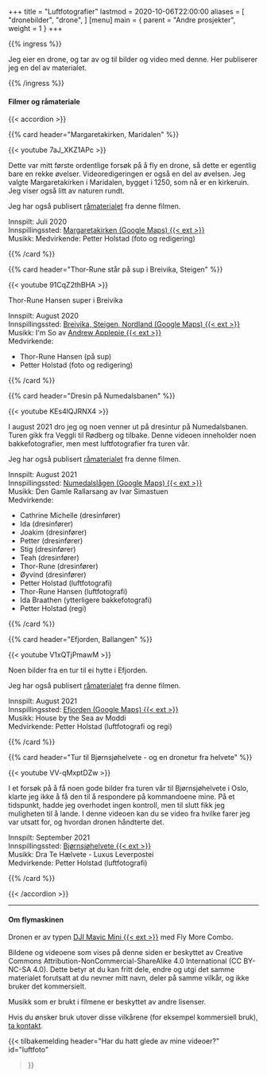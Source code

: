 +++
title = "Luftfotografier"
lastmod = 2020-10-06T22:00:00
aliases = [
    "dronebilder",
    "drone",
]
[menu]
main = { parent = "Andre prosjekter", weight = 1 }
+++

<!-- markdownlint-disable MD033 -->

{{% ingress %}}

Jeg eier en drone, og tar av og til bilder og video med denne. Her publiserer jeg en del av
materialet.

{{% /ingress %}}

#### Filmer og råmateriale

{{< accordion >}}

{{% card header="Margaretakirken, Maridalen" %}}

{{< youtube 7aJ_XKZ1APc >}} <br>

Dette var mitt første ordentlige forsøk på å fly en drone, så dette er egentlig bare en rekke
øvelser. Videoredigeringen er også en del av øvelsen. Jeg valgte Margaretakirken i Maridalen,
bygget i 1250, som nå er en kirkeruin. Jeg viser også litt av naturen rundt.

Jeg har også publisert [råmaterialet][raw3] fra denne filmen.

Innspilt: Juli 2020  
Innspillingssted: [Margaretakirken (Google Maps) {{< ext >}}][margaretakirken]  
Musikk:
Medvirkende: Petter Holstad (foto og redigering)

[margaretakirken]: https://goo.gl/maps/jn4iVpnDmHLbKwgj8
[raw3]: https://www.youtube.com/watch?v=PDUUCXoxw6I

{{% /card %}}

{{% card header="Thor-Rune står på sup i Breivika, Steigen" %}}

{{< youtube 91CqZ2thBHA >}} <br>

Thor-Rune Hansen super i Breivika

Innspilt: August 2020  
Innspillingssted: [Breivika, Steigen, Nordland (Google Maps) {{< ext >}}][breivika]  
Musikk: I'm So av [Andrew Applepie {{< ext >}}][a1]  
Medvirkende:  

- Thor-Rune Hansen (på sup)
- Petter Holstad (foto og redigering)

[breivika]: https://goo.gl/maps/zxHi7H7VvkrCbeCVA
[a1]: https://www.andrewapplepie.com/#contact

{{% /card %}}

{{% card header="Dresin på Numedalsbanen" %}}

{{< youtube KEs4lQJRNX4 >}} <br>

I august 2021 dro jeg og noen venner ut på dresintur på Numedalsbanen.
Turen gikk fra Veggli til Rødberg og tilbake.
Denne videoen inneholder noen bakkefotografier, men mest luftfotografier fra turen vår.

Jeg har også publisert [råmaterialet][raw2] fra denne filmen.

Innspilt: August 2021  
Innspillingssted: [Numedalslågen (Google Maps) {{< ext >}}][numedal]  
Musikk: Den Gamle Rallarsang av Ivar Simastuen  
Medvirkende:  

- Cathrine Michelle (dresinfører)
- Ida (dresinfører)
- Joakim (dresinfører)
- Petter (dresinfører)
- Stig (dresinfører)
- Teah (dresinfører)
- Thor-Rune (dresinfører)
- Øyvind (dresinfører)
- Petter Holstad (luftfotografi)
- Thor-Rune Hansen (luftfotografi)
- Ida Braathen (ytterligere bakkefotografi)
- Petter Holstad (regi)

[numedal]: https://goo.gl/maps/SJ89NvQtLbRhgGdq7
[raw2]: https://www.youtube.com/watch?v=ulO1ZCjXmKU

{{% /card %}}

{{% card header="Efjorden, Ballangen" %}}

{{< youtube V1xQTjPmawM >}} <br>

Noen bilder fra en tur til ei hytte i Efjorden.

Jeg har også publisert [råmaterialet][raw1] fra denne filmen.

Innspilt: August 2021  
Innspillingssted: [Efjorden (Google Maps) {{< ext >}}][efjorden]  
Musikk: House by the Sea av Moddi  
Medvirkende: Petter Holstad (luftfotografi og regi)

[efjorden]: https://goo.gl/maps/H7QNbbEMZUHPnv3G6
[raw1]: https://www.youtube.com/watch?v=6btvMkGB45s

{{% /card %}}

{{% card header="Tur til Bjørnsjøhelvete - og en dronetur fra helvete" %}}

{{< youtube VV-qMxptDZw >}} <br>

I et forsøk på å få noen gode bilder fra turen vår til Bjørnsjøhelvete i Oslo, klarte jeg
ikke å få den til å respondere på kommandoene mine. På et tidspunkt,
hadde jeg overhodet ingen kontroll, men til slutt fikk jeg muligheten til å lande.
I denne videoen kan du se video fra hvilke farer jeg var utsatt for, og hvordan dronen håndterte
det.

Innspilt: September 2021  
Innspillingssted: [Bjørnsjøhelvete {{< ext >}}][bjornsjo]  
Musikk: Dra Te Hælvete - Luxus Leverpostei  
Medvirkende: Petter Holstad (luftfotografi)

[bjornsjo]: https://goo.gl/maps/TV7BV3RUHs5PhS51A

{{% /card %}}

{{< /accordion >}}

---

#### Om flymaskinen

Dronen er av typen [DJI Mavic Mini {{< ext >}}](https://www.dji.com/no/mavic-mini) med Fly More
Combo.

Bildene og videoene som vises på denne siden er beskyttet av Creative Commons
Attribution-NonCommercial-ShareAlike 4.0 International (CC BY-NC-SA 4.0). Dette betyr at du kan
fritt dele, endre og utgi det samme materialet forutsatt at du nevner mitt navn, deler på samme
vilkår, og ikke bruker det kommersielt.

Musikk som er brukt i filmene er beskyttet av andre lisenser.

Hvis du ønsker bruk utover disse vilkårene (for eksempel kommersiell bruk),
[ta kontakt](../kontakt).

{{< tilbakemelding
	header="Har du hatt glede av mine videoer?"
	id="luftfoto"
>}}
